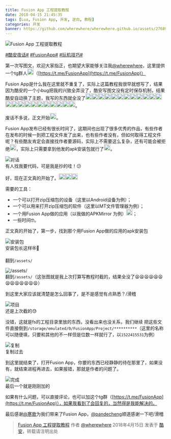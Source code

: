 ```yaml
---
title: Fusion App 工程提取教程
date: 2018-04-15 21:45:35
tags: [Lua, Fusion App, 开发, 逆向, 教程]
categories: 开发
banner: https://github.com/wherewhere/wherewhere.github.io/assets/27689196/c6591bdc-d19c-442b-8dce-285965051026
---
```

![Fusion App 工程提取教程](https://github.com/wherewhere/wherewhere.github.io/assets/27689196/c6591bdc-d19c-442b-8dce-285965051026)

<style>
  img.emoji {
    height: 20px;
    width: 20px;
    margin-bottom: -4px !important;
    display: unset;
  }
</style>

[#酷安夜话#](https://www.coolapk.com/t/酷安夜话) [#FusionApp#](https://www.coolapk.com/t/FusionApp) [#玩机技巧#](https://www.coolapk.com/t/玩机技巧)

第一次写图文，欢迎大家指正，也期望大家能够关注我[@wherewhere](https://www.coolapk.com/u/wherewhere)，这里提供一个tg群人<img class="emoji" src="https://github.com/wherewhere/wherewhere.github.io/assets/27689196/a41c4103-50a4-4619-a2ca-19dcb8c3d784" alt="滑稽" />（[https://t.me/FusionApp](https://t.me/FusionApp)）

Fusion App是什么我在这里就不重复了，实际上这篇教程我很早就想写了，结果因为酷安的一个小bug把我的兴致全弄没了，酷安写图文没有定时保存机制，结果酷安自动换了主题，我写的东西就全没了<img class="emoji" src="https://github.com/wherewhere/wherewhere.github.io/assets/27689196/447148d6-2e28-4c58-8bf0-f5ae0159c4d4" alt="阴险" /><img class="emoji" src="https://github.com/wherewhere/wherewhere.github.io/assets/27689196/447148d6-2e28-4c58-8bf0-f5ae0159c4d4" alt="阴险" /><img class="emoji" src="https://github.com/wherewhere/wherewhere.github.io/assets/27689196/447148d6-2e28-4c58-8bf0-f5ae0159c4d4" alt="阴险" /><img class="emoji" src="https://github.com/wherewhere/wherewhere.github.io/assets/27689196/447148d6-2e28-4c58-8bf0-f5ae0159c4d4" alt="阴险" /><img class="emoji" src="https://github.com/wherewhere/wherewhere.github.io/assets/27689196/0cc25f2e-a30d-4b9e-86f3-0b5a22388610" alt="泪" /><img class="emoji" src="https://github.com/wherewhere/wherewhere.github.io/assets/27689196/0cc25f2e-a30d-4b9e-86f3-0b5a22388610" alt="泪" /><img class="emoji" src="https://github.com/wherewhere/wherewhere.github.io/assets/27689196/0cc25f2e-a30d-4b9e-86f3-0b5a22388610" alt="泪" /><img class="emoji" src="https://github.com/wherewhere/wherewhere.github.io/assets/27689196/0cc25f2e-a30d-4b9e-86f3-0b5a22388610" alt="泪" /><img class="emoji" src="https://github.com/wherewhere/wherewhere.github.io/assets/27689196/0cc25f2e-a30d-4b9e-86f3-0b5a22388610" alt="泪" /><img class="emoji" src="https://github.com/wherewhere/wherewhere.github.io/assets/27689196/0cc25f2e-a30d-4b9e-86f3-0b5a22388610" alt="泪" /><img class="emoji" src="https://github.com/wherewhere/wherewhere.github.io/assets/27689196/0cc25f2e-a30d-4b9e-86f3-0b5a22388610" alt="泪" /><img class="emoji" src="https://github.com/wherewhere/wherewhere.github.io/assets/27689196/0cc25f2e-a30d-4b9e-86f3-0b5a22388610" alt="泪" /><img class="emoji" src="https://github.com/wherewhere/wherewhere.github.io/assets/27689196/0cc25f2e-a30d-4b9e-86f3-0b5a22388610" alt="泪" /><img class="emoji" src="https://github.com/wherewhere/wherewhere.github.io/assets/27689196/0cc25f2e-a30d-4b9e-86f3-0b5a22388610" alt="泪" /><img class="emoji" src="https://github.com/wherewhere/wherewhere.github.io/assets/27689196/0cc25f2e-a30d-4b9e-86f3-0b5a22388610" alt="泪" /><img class="emoji" src="https://github.com/wherewhere/wherewhere.github.io/assets/27689196/0cc25f2e-a30d-4b9e-86f3-0b5a22388610" alt="泪" /><img class="emoji" src="https://github.com/wherewhere/wherewhere.github.io/assets/27689196/0cc25f2e-a30d-4b9e-86f3-0b5a22388610" alt="泪" /><img class="emoji" src="https://github.com/wherewhere/wherewhere.github.io/assets/27689196/0cc25f2e-a30d-4b9e-86f3-0b5a22388610" alt="泪" /><img class="emoji" src="https://github.com/wherewhere/wherewhere.github.io/assets/27689196/0cc25f2e-a30d-4b9e-86f3-0b5a22388610" alt="泪" /><img class="emoji" src="https://github.com/wherewhere/wherewhere.github.io/assets/27689196/0cc25f2e-a30d-4b9e-86f3-0b5a22388610" alt="泪" /><img class="emoji" src="https://github.com/wherewhere/wherewhere.github.io/assets/27689196/0cc25f2e-a30d-4b9e-86f3-0b5a22388610" alt="泪" /><img class="emoji" src="https://github.com/wherewhere/wherewhere.github.io/assets/27689196/0cc25f2e-a30d-4b9e-86f3-0b5a22388610" alt="泪" /><img class="emoji" src="https://github.com/wherewhere/wherewhere.github.io/assets/27689196/0cc25f2e-a30d-4b9e-86f3-0b5a22388610" alt="泪" />。

废话不多说，正文开始<img class="emoji" src="https://github.com/wherewhere/wherewhere.github.io/assets/27689196/13e011f2-db17-4ae4-bc8d-e03db713dfa7" alt="流汗滑稽" />。

Fusion App发布已经有很长时间了，这期间也出现了很多优秀的作品，有些作者在发布的时候一到把工程文件发了出来，也有些作者没有，但如何取得工程文件呢？有些酷友肯定会直接找作者要源码，实际上不需要这么复杂，还有可能会被拒绝<img class="emoji" src="https://github.com/wherewhere/wherewhere.github.io/assets/27689196/13e011f2-db17-4ae4-bc8d-e03db713dfa7" alt="流汗滑稽" />，实际上只需要拿到他发的apk安装包就行了<img class="emoji" src="https://github.com/wherewhere/wherewhere.github.io/assets/27689196/d19db88e-c656-4444-93ce-2e3d54e69a4b" alt="doge原谅ta" />。<!--more-->

<img src="https://github.com/wherewhere/wherewhere.github.io/assets/27689196/9ed46191-15f3-49dd-bcd3-cedcf3e4c419" alt="对话" />
<figcaption>有人找我要代码，可是我是抄的哇！😕</figcaption>

好，现在正文真的开始了。<img class="emoji" src="https://github.com/wherewhere/wherewhere.github.io/assets/27689196/39550772-d9e5-4b32-a9e7-e96aa418b981" alt="稽滑" /><img alt="斗鸡眼滑稽" src="https://github.com/wherewhere/wherewhere.github.io/assets/27689196/ae6742e1-0243-48e6-852e-364bf7f713b6" class="emoji" /><img class="emoji" src="https://github.com/wherewhere/wherewhere.github.io/assets/27689196/a41c4103-50a4-4619-a2ca-19dcb8c3d784" alt="滑稽" />

需要的工具：

- 一个可以打开zip压缩包的设备（这里以Android设备为例）；
- 一个可以用来打开zip压缩包的软件（这里以MT文件管理器为例）；
- 一个用Fusion App做的应用（以我做的APKMirror 为例）<img class="emoji" src="https://github.com/wherewhere/wherewhere.github.io/assets/27689196/13e011f2-db17-4ae4-bc8d-e03db713dfa7" alt="流汗滑稽" />；
- 一些时间🤓。

正文真的开始了，第一步，找到那个用Fusion App做的应用的apk安装包

<img src="https://github.com/wherewhere/wherewhere.github.io/assets/27689196/8ee40f4e-653d-42bd-ba28-0f7df0ad3b56" alt="安装包" />
<figcaption>安装包长这样🏵️🐔</figcaption>

翻到`/assets/`

<img src="https://github.com/wherewhere/wherewhere.github.io/assets/27689196/4519c036-6ae0-466d-82e7-be078fe2bd6c" alt="/assets/" />
<figcaption>翻到<code>/assets/</code>（这张图就是我上次打算写教程时截的，结果全没了😫😫😫😫😫😫😫😫😫😫😫😫😫）</figcaption>

到这里大家应该就清楚是怎么回事了，是不是感觉有点熟悉？/滑稽

<img src="https://github.com/wherewhere/wherewhere.github.io/assets/27689196/c9b17f27-97b8-479f-b462-25ed803b0c7e" alt="项目" />
<figcaption>还是上次截的😓</figcaption>

没错，这就是fs的工程目录里放的东西，没看出来也没关系，我们继续
把这些文件直接倒到`/storage/emulated/0/FusionApp/Project/**********`（这里的名称可以随便填，只要和其他的不一样但是位数一样就行了，以`1522415531`为例）

<img src="https://github.com/wherewhere/wherewhere.github.io/assets/27689196/3eb0200d-ee78-482c-a404-4c5417741877" alt="复制" />
<figcaption>复制过去</figcaption>

到这里就结束了，打开Fusion App，你要的东西已经静静的待在那里了，如果没有，就结束进程再进去，如果报错，那就是作者的问题了。

<img src="https://github.com/wherewhere/wherewhere.github.io/assets/27689196/c3438d2a-2ece-4ab1-bec4-2f1a8713113e" alt="完成" />
<figcaption>最后一个就是刚刚加的</figcaption>

如果有什么问题，可以直接评论，也可以加这个tg群（[https://t.me/FusionApp](https://t.me/FusionApp)），如果我看到了会回复的，当然得是我能解决的。

最后感谢[@寒歌](https://www.coolapk.com/u/寒歌)为我们带来了Fusion App，[@pandecheng](https://www.coolapk.com/u/pandecheng)顺道感谢一下吧/滑稽

> [Fusion App 工程提取教程](https://www.coolapk.com/feed/6170506?shareKey=MzQzMzNiNDgxOWRkNjYzMTI0MWU) 作者 [@wherewhere](https://www.coolapk.com/u/wherewhere) 2018年4月15日 发表于 [酷安](https://www.coolapk.com "Coolapk")，转载请注明出处
